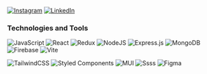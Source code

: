 [![Instagram](https://img.shields.io/badge/Instagram-%23E4405F.svg?logo=Instagram&logoColor=white)](https://instagram.com/m3nur)
[![LinkedIn](https://img.shields.io/badge/LinkedIn-%230077B5.svg?logo=linkedin&logoColor=white)](https://linkedin.com/in/m3nur) 


### Technologies and Tools
![JavaScript](https://img.shields.io/badge/javascript-%23323330.svg?style=for-the-badge&logo=javascript&logoColor=%23F7DF1E)
![React](https://img.shields.io/badge/react-%2320232a.svg?style=for-the-badge&logo=react&logoColor=%2361DAFB) 
![Redux](https://img.shields.io/badge/redux-%23593d88.svg?style=for-the-badge&logo=redux&logoColor=white)
![NodeJS](https://img.shields.io/badge/node.js-6DA55F?style=for-the-badge&logo=node.js&logoColor=white) 
![Express.js](https://img.shields.io/badge/express.js-%23404d59.svg?style=for-the-badge&logo=express&logoColor=%2361DAFB) 
![MongoDB](https://img.shields.io/badge/MongoDB-%234ea94b.svg?style=for-the-badge&logo=mongodb&logoColor=white)
![Firebase](https://img.shields.io/badge/firebase-%23039BE5.svg?style=for-the-badge&logo=firebase)
![Vite](https://img.shields.io/badge/vite-%23646CFF.svg?style=for-the-badge&logo=vite&logoColor=white)

![TailwindCSS](https://img.shields.io/badge/tailwindcss-%2338B2AC.svg?style=for-the-badge&logo=tailwind-css&logoColor=white)
![Styled Components](https://img.shields.io/badge/styled--components-DB7093?style=for-the-badge&logo=styled-components&logoColor=white)
![MUI](https://img.shields.io/badge/MUI-%230081CB.svg?style=for-the-badge&logo=mui&logoColor=white)
![Ssss](https://img.shields.io/badge/Scss-grey?style=for-the-badge&logo=Sass)
![Figma](https://img.shields.io/badge/figma-%23F24E1E.svg?style=for-the-badge&logo=figma&logoColor=white)

